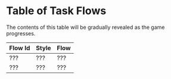 # Table of Task Flows

The contents of this table will be gradually revealed as the game progresses.

| Flow Id | Style | Flow |
|---------|-------|------|
| ???     | ???   | ???  |
| ???     | ???   | ???  |